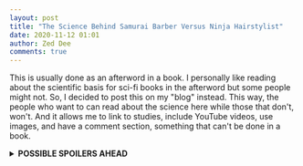 ```yaml
---
layout: post
title: "The Science Behind Samurai Barber Versus Ninja Hairstylist"
date: 2020-11-12 01:01
author: Zed Dee
comments: true
---
```


This is usually done as an afterword in a book. I personally like reading about the scientific basis for sci-fi books in the afterword but some people might not. So, I decided to post this on my "blog" instead. This way, the people who want to can read about the science here while those that don't, won't. And it allows me to link to studies, include YouTube videos, use images, and have a comment section, something that can't be done in a book.

<details markdown="1">
<summary><strong>POSSIBLE SPOILERS AHEAD</strong></summary>

*Samurai Barber Versus Ninja Hairstylist* is such a ridiculous title that one might wonder if it's based on reality at all. Well, I'm here today to tell you about the science behind the science-fiction.

First up is the idea that memories are reconstructions. This is based on the experiments done by Elizabeth Loftus that was detailed in the study [Semantic Integration of Verbal Information into a Visual Memory](https://www.researchgate.net/profile/Elizabeth_Loftus/publication/22519774_Semantic_Integration_of_Verbal_Information_into_a_Visual_Memory/links/00b7d5161e469d7a85000000/Semantic-Integration-of-Verbal-Information-into-a-Visual-Memory.pdf){:target="_blank"}. The experiments consisted of showing subjects a series of slides that depicted a traffic accident, then asking the subjects if the car involved had stopped at a stop sign or a yield sign before the accident. Some of the subjects were shown a stop sign and some were shown a yield sign, but some of those shown a stop sign were asked if the car had stopped at a yield sign and some of those shown a yield sign were asked if the car had stopped at a stop sign. Then the subjects were asked at a later date if they had seen a stop or yield sign.

What the studies showed was that a significant amount of people, up to 68.5%, would answer wrongly if the misleading question was asked sometime after the slide was shown.

Elizabeth Loftus would later go on to publish a study about [The Formation of False Memories](https://blogs.brown.edu/recoveredmemory/files/2015/05/Loftus_Pickrell_PA_95.pdf){:target="_blank"}, where 20% of subjects remembered being lost in a mall as a child, even when it didn't happen. 

A new study, [False Memories for Repeated Events](https://psyarxiv.com/5yw6z){:target="_blank"}, seems to show that it is possible to implant false memories for repeated events. And while this study is a preprint (haven't been peer reviewed yet), it contains a handy table of all the false memories studies done before, with one of them showing an 82% false memory implantation rate!

Now, some autistic people have extraordinary memories. Unfortunately, I'm not one of them. See, one of the reasons I wrote my characters the way I did was because I was tired of seeing and reading about psychopaths who are a-ok after killing someone. Furthermore, these psychopaths are supposed to be our heroes! The trigger for me was when I read my friend's book, [Misdirection](https://www.goodreads.com/book/show/34732450-misdirection){:target="_blank"}, where I remembered that the protagonist shot the antagonist in the head and was a-ok.

Imagine my surprise when I told my friend about it and she told me that the protagonist doesn't shoot anyone in the head. I went back, reread the section, and read about the protagonist throwing something at the antagonist which hit the antagonist in the head. Now, there's a pistol in the scene, so I didn't just make up a gun from nowhere. But what probably happened was I misread it the first time and was shocked beyond belief that my friend would write such a violent scene in a YA book, then I corrected my misread because the following paragraphs don't make sense if the antagonist was dead as he was still saying and doing stuff. But after some time, I only remembered the shock of the misread and forgot about the relatively milder relief of the correct reading.

A significant portion of the characterization in my book was inspired by a faulty memory!

There is also this idea in the book that even if we could broadcast our consciousness in some form, it wouldn't be accurate because of differences in perception. The most famous example of this is perhaps [The Dress](https://en.wikipedia.org/wiki/The_dress){:target="_blank"}. Different people perceived the same stimuli differently, which lead to team #whiteandgold and team #blueandblack. A recent [study](https://www.brainpost.co/weekly-brainpost/2020/10/27/political-views-bias-information-processing-in-the-brain){:target="_blank"} has also shown that people with different political attitudes can interpret the same stimuli differently. This is perhaps best exemplified by the [Covington Kid](https://en.wikipedia.org/wiki/January_2019_Lincoln_Memorial_confrontation){:target="_blank"} event, with some people viewing the kid as trying to provoke a situation while others saw him as trying to defuse the situation.

Regarding the *plug*, the brain is a remarkable organ, able to adapt to all sorts of stimuli. [The Innsbruck Goggle Experiments](http://www.allgemeine-psychologie.info/cms/images/stories/allgpsy_pub/Cortex%20The%20world%20is%20upside%20down.pdf){:target="_blank"} show that it is even able to adapt to a world that is upside-down, when the experimenter wore special goggles that inverted what he saw.

In this [TED talk](https://www.ted.com/talks/david_eagleman_can_we_create_new_senses_for_humans){:target="_blank"}, Dr. David Eagleman talks sensory substitution, where the deaf can "hear" by feeling sound that has been translated into vibrations through their skin, before going on to talk about what is basically extrasensory perception. One example he gave was pilots learning to pilot a quad-copter better by feeling things like yaw and pitch.

So the idea of a man-machine interface that can transmit and receive sensory stimuli and emotions ([which might also be a kind of sensory stimulus](https://www.pnas.org/content/111/2/646){:target="_blank"}), like *plugs*, is not that far-fetched. I drew the line at thoughts though, because I think that conscious thought is probably a function of the brain interpreting stimuli and everyone interprets the world differently. This is why broadcasting in my book only involves senses and emotions but not thoughts. But I might be wrong though, who knows?

As for bioengineering, we are probably very far away from the mastery of genetics necessary to design and create complex organisms like the phones and trains in the book. But we have been modifying existing organisms to suit our purposes for quite some time now, for example in [golden rice](https://en.wikipedia.org/wiki/Golden_rice){:target="_blank"}. Another recent development is the [engineering of adeno-associated viruses to deliver healthy copies of genes to patients with Spinal Muscular Atrophy](https://www.nejm.org/doi/full/10.1056/NEJMoa1706198){:target="_blank"}.

Now, you might think that the idea that a haircut can change the person to be pretty ridiculous. But if you see episodes of Queer Eye on Netflix, the people always say they feel like a different person after getting their hair done. So, all I'm doing is exaggerating that. There's also this thing called [Transcranial magnetic stimulation](https://en.wikipedia.org/wiki/Transcranial_magnetic_stimulation){:target="_blank"}, which is basically what it says, stimulating the brain using magnetic fields from outside the cranium. There seems to be some results for using it to treat [depression](https://www.sciencedirect.com/science/article/abs/pii/S1935861X18303206){:target="_blank"}, [obsessive-compulsive disorder](https://serenitymentalhealthcenters.com/wp-content/uploads/2018/11/Trevizol-et-al.-TMS-for-OCD-review-and-meta-analysis.pdf){:target="_blank"}, [generalised anxiety disorder and PTSD](https://onlinelibrary.wiley.com/doi/full/10.1002/brb3.1284){:target="_blank"}. So I wouldn't say that a samurai barber is impossible, just unlikely.

<iframe width="560" height="315" src="https://www.youtube.com/embed/FxEu2hiSSgY" frameborder="0" allow="accelerometer; autoplay; clipboard-write; encrypted-media; gyroscope; picture-in-picture" allowfullscreen></iframe>

I take back what I said about samurai barbers!

</details>
